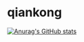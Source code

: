 # qiankong
[![Anurag's GitHub stats](https://github-readme-stats.vercel.app/api?username=qiankong)](https://github.com/anuraghazra/github-readme-stats)
